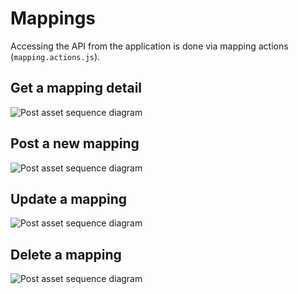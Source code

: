 # Mappings 

Accessing the API from the application is done via
mapping actions (`mapping.actions.js`).

## Get a mapping detail

![Post asset sequence diagram](/assets/fig:get-mapping.svg)

## Post a new mapping 

![Post asset sequence diagram](/assets/fig:post-mapping.svg)


## Update a mapping 

![Post asset sequence diagram](/assets/fig:update-mapping.svg)

## Delete a mapping 

![Post asset sequence diagram](/assets/fig:delete-mapping.svg)




